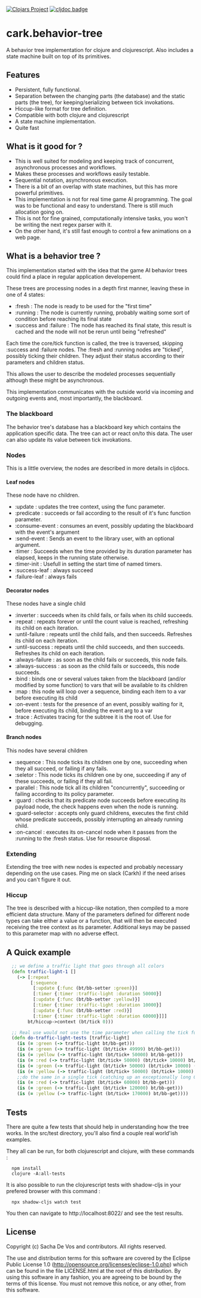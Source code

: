 [![Clojars Project](https://img.shields.io/clojars/v/cark/cark.behavior-tree.svg)](https://clojars.org/cark/cark.behavior-tree) [![cljdoc badge](https://cljdoc.org/badge/cark/cark.behavior-tree)](https://cljdoc.org/d/cark/cark.behavior-tree/CURRENT)
# cark.behavior-tree
A behavior tree implementation for clojure and clojurescript. Also includes a state machine built on top of its primitives.
## Features
- Persistent, fully functional.
- Separation between the changing parts (the database) and the static parts (the tree), for keeping/serializing between tick invokations.
- Hiccup-like format for tree definition.
- Compatible with both clojure and clojurescript
- A state machine implementation.
- Quite fast
## What is it good for ?
- This is well suited for modeling and keeping track of concurrent, asynchronous processes and workflows.
- Makes these processes and workflows easily testable.
- Sequential notation, asynchronous execution.
- There is a bit of an overlap with state machines, but this has more powerful primitives.
- This implementation is not for real time game AI programming. The goal was to be functional and easy to understand. There is still much allocation going on.
- This is not for fine grained, computationally intensive tasks, you won't be writing the next regex parser with it.
- On the other hand, it's still fast enough to control a few animations on a web page.
## What is a behavior tree ?
This implementation started with the idea that the game AI behavior trees could find a place in regular application developement. 

These trees are processing nodes in a depth first manner, leaving these in one of 4 states:
- :fresh : The node is ready to be used for the "first time"
- :running : The node is currently running, probably waiting some sort of condition before reaching its final state
- :success and :failure : The node has reached its final state, this result is cached and the node will not be rerun until being "refreshed"

Each time the core/tick function is called, the tree is traversed, skipping :success and :failure nodes. The :fresh and :running nodes are "ticked", possibly ticking their children. They adjust their status according to their parameters and children status. 

This allows the user to describe the modeled processes sequentially although these might be asynchronous.

This implementation communicates with the outside world via incoming and outgoing events and, most importantly, the blackboard.
### The blackboard
The behavior tree's database has a blackboard key which contains the application specific data. The tree can
act or react on/to this data. The user can also update its value between tick invokations.
### Nodes
This is a little overview, the nodes are described in more details in cljdocs.
#### Leaf nodes
These node have no children.
- :update : updates the tree context, using the func parameter.
- :predicate : succeeds or fail according to the result of it's func function parameter.
- :consume-event : consumes an event, possibly updating the blackboard with the event's argument
- :send-event : Sends an event to the library user, with an optional argument.
- :timer : Succeeds when the time provided by its duration parameter has elapsed, keeps in the running state otherwise.
- :timer-init : Usefull in setting the start time of named timers.
- :success-leaf : always succeed
- :failure-leaf : always fails
#### Decorator nodes
These nodes have a single child
- :inverter : succeeds when its child fails, or fails when its child succeeds.
- :repeat : repeats forever or until the count value is reached, refreshing its child on each iteration.
- :until-failure : repeats until the child fails, and then succeeds. Refreshes its child on each iteration.
- :until-success : repeats until the child succeeds, and then succeeds. Refreshes its child on each iteration.
- :always-failure : as soon as the child fails or succeeds, this node fails.
- :always-success : as soon as the child fails or succeeds, this node succeeds.
- :bind : binds one or several values taken from the blackboard (and/or modified by some function) to vars that will be available to its children
- :map : this node will loop over a sequence, binding each item to a var before executing its child
- :on-event : tests for the presence of an event, possibly waiting for it, before executing its child, binding the event arg to a var
- :trace : Activates tracing for the subtree it is the root of. Use for debugging.
#### Branch nodes
This nodes have several children
- :sequence : This node ticks its children one by one, succeeding when they all succeed, or failing if any fails.
- :seletor : This node ticks its children one by one, succeeding if any of these succeeds, or failing if they all fail.
- :parallel : This node tick all its children "concurrently", succeeding or failing according to its policy parameter.
- :guard : checks that its predicate node succeeds before executing its payload node, the check happens even when the node is running.
- :guard-selector : accepts only guard childrens, executes the first child whose predicate succeeds, possibly interrupting an already running child.
- :on-cancel : executes its on-cancel node when it passes from the :running to the :fresh status. Use for resource disposal.
### Extending
Extending the tree with new nodes is expected and probably necessary depending on the use cases. Ping me on slack (Carkh) if the need arises and you can't figure it out.
### Hiccup
The tree is described with a hiccup-like notation, then compiled to a more efficient data structure. Many of the parameters defined for different node types can take either a value or a function, that will then be executed receiving the tree context as its parameter. Additional keys may be passed to this parameter map with no adverse effect.
## A Quick example
```clojure
  ;; we define a traffic light that goes through all colors
  (defn traffic-light-1 []
    (-> [:repeat
         [:sequence
          [:update {:func (bt/bb-setter :green)}]
          [:timer {:timer :traffic-light :duration 50000}]
          [:update {:func (bt/bb-setter :yellow)}]
          [:timer {:timer :traffic-light :duration 10000}]
          [:update {:func (bt/bb-setter :red)}]
          [:timer {:timer :traffic-light :duration 60000}]]]
        bt/hiccup->context (bt/tick 0)))

  ;; Real use would not use the time parameter when calling the tick function.
  (defn do-traffic-light-tests [traffic-light]
    (is (= :green (-> traffic-light bt/bb-get)))
    (is (= :green (-> traffic-light (bt/tick+ 49999) bt/bb-get)))
    (is (= :yellow (-> traffic-light (bt/tick+ 50000) bt/bb-get)))
    (is (= :red (-> traffic-light (bt/tick+ 50000) (bt/tick+ 10000) bt/bb-get)))
    (is (= :green (-> traffic-light (bt/tick+ 50000) (bt/tick+ 10000) (bt/tick+ 60000) bt/bb-get)))
    (is (= :yellow (-> traffic-light (bt/tick+ 50000) (bt/tick+ 10000) (bt/tick+ 60000) (bt/tick+ 50000) bt/bb-get)))
    ;;do the same in a single tick (catching up an exceptionally long GC pause !)
    (is (= :red (-> traffic-light (bt/tick+ 60000) bt/bb-get)))
    (is (= :green (-> traffic-light (bt/tick+ 120000) bt/bb-get)))
    (is (= :yellow (-> traffic-light (bt/tick+ 170000) bt/bb-get))))
```

## Tests
There are quite a few tests that should help in understanding how the tree works. In the src/test directory, you'll also find a
couple real world'ish examples.

They all can be run, for both clojurescript and clojure, with these commands :
```
  npm install
  clojure -A:all-tests
```

It is also possible to run the clojurescript tests with shadow-cljs in your prefered browser with this command :

```
  npx shadow-cljs watch test
```

You then can navigate to http://localhost:8022/ and see the test results.

## License
Copyright (c) Sacha De Vos and contributors. All rights reserved.

The use and distribution terms for this software are covered by the Eclipse Public License 1.0 (http://opensource.org/licenses/eclipse-1.0.php) which can be found in the file LICENSE.html at the root of this distribution. By using this software in any fashion, you are agreeing to be bound by the terms of this license. You must not remove this notice, or any other, from this software.
